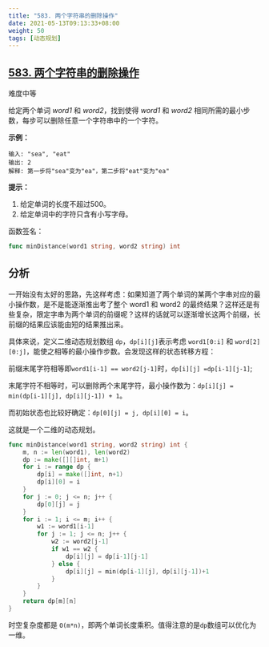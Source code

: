 ```yaml
---
title: "583. 两个字符串的删除操作"
date: 2021-05-13T09:13:33+08:00
weight: 50
tags: [动态规划]
---
```


## [583. 两个字符串的删除操作](https://leetcode-cn.com/problems/delete-operation-for-two-strings/)

难度中等

给定两个单词 *word1* 和 *word2*，找到使得 *word1* 和 *word2* 相同所需的最小步数，每步可以删除任意一个字符串中的一个字符。

**示例：**

```
输入: "sea", "eat"
输出: 2
解释: 第一步将"sea"变为"ea"，第二步将"eat"变为"ea"
```

**提示：**

1. 给定单词的长度不超过500。
2. 给定单词中的字符只含有小写字母。

函数签名：

```go
func minDistance(word1 string, word2 string) int
```

## 分析

一开始没有太好的思路，先这样考虑：如果知道了两个单词的某两个字串对应的最小操作数，是不是能逐渐推出考了整个 word1 和 word2 的最终结果？这样还是有些复杂，限定字串为两个单词的前缀呢？这样的话就可以逐渐增长这两个前缀，长前缀的结果应该能由短的结果推出来。

具体来说，定义二维动态规划数组 `dp`，`dp[i][j]`表示考虑 `word1[0:i]` 和 `word[2][0:j]`，能使之相等的最小操作步数。会发现这样的状态转移方程：

前缀末尾字符相等即`word1[i-1] == word2[j-1]`时，`dp[i][j] =dp[i-1][j-1]`;

末尾字符不相等时，可以删除两个末尾字符，最小操作数为：`dp[i][j] = min(dp[i-1][j], dp[i][j-1]) + 1`。

而初始状态也比较好确定：`dp[0][j] = j, dp[i][0] = i`。

这就是一个二维的动态规划。

```go
func minDistance(word1 string, word2 string) int {
	m, n := len(word1), len(word2)
	dp := make([][]int, m+1)
	for i := range dp {
		dp[i] = make([]int, n+1)
		dp[i][0] = i
	}
	for j := 0; j <= n; j++ {
		dp[0][j] = j
	}
	for i := 1; i <= m; i++ {
		w1 := word1[i-1]
		for j := 1; j <= n; j++ {
			w2 := word2[j-1]
			if w1 == w2 {
				dp[i][j] = dp[i-1][j-1]
			} else {
				dp[i][j] = min(dp[i-1][j], dp[i][j-1])+1
			}
		}
	}
	return dp[m][n]
}
```

时空复杂度都是 `O(m*n)`，即两个单词长度乘积。值得注意的是`dp`数组可以优化为一维。
